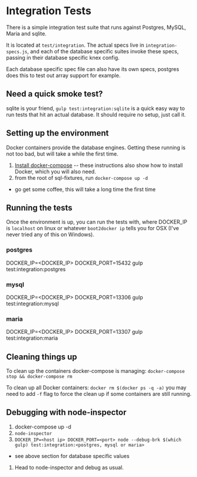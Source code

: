 # Integration Tests

There is a simple integration test suite that runs against Postgres, MySQL, Maria and sqlite.

It is located at `test/integration`. The actual specs live in `integration-specs.js`, and each of the database specific suites invoke these specs, passing in their database specific knex config.

Each database specific spec file can also have its own specs, postgres does this to test out array support for example.

## Need a quick smoke test?

sqlite is your friend, `gulp test:integration:sqlite` is a quick easy way to run tests that hit an actual database. It should require no setup, just call it.

## Setting up the environment

Docker containers provide the database engines. Getting these running is not too bad, but will take a while the first time.

1. [Install docker-compose](https://docs.docker.com/compose/install/) -- these instructions also show how to install Docker, which you will also need.
1. from the root of sql-fixtures, run `docker-compose up -d`
  * go get some coffee, this will take a long time the first time


## Running the tests

Once the environment is up, you can run the tests with, where DOCKER_IP is `localhost` on linux or whatever `boot2docker ip` tells you for OSX (I've never tried any of this on Windows).

### postgres
DOCKER_IP=<DOCKER_IP> DOCKER_PORT=15432 gulp test:integration:postgres

### mysql
DOCKER_IP=<DOCKER_IP> DOCKER_PORT=13306 gulp test:integration:mysql

### maria
DOCKER_IP=<DOCKER_IP> DOCKER_PORT=13307 gulp test:integration:maria

## Cleaning things up

To clean up the containers docker-compose is managing: `docker-compose stop && docker-compose rm`

To clean up all Docker containers: `docker rm $(docker ps -q -a)` you may need to add `-f` flag to force the clean up if some containers are still running.

## Debugging with node-inspector

1. docker-compose up -d
1. `node-inspector`
1. `DOCKER_IP=<host ip> DOCKER_PORT=<port> node --debug-brk $(which gulp) test:integration:<postgres, mysql or maria>`
  * see above section for database specific values
1. Head to node-inspector and debug as usual.
